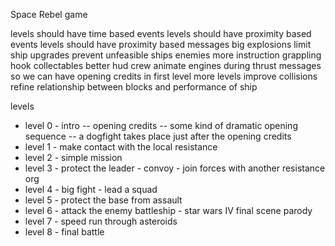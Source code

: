 Space Rebel game

levels should have time based events
levels should have proximity based events
levels should have proximity based messages
big explosions
limit ship upgrades
prevent unfeasible ships
enemies
more instruction
grappling hook
collectables
better hud
crew
animate engines during thrust
messages so we can have opening credits in first level
more levels
improve collisions
refine relationship between blocks and performance of ship

levels
- level 0 - intro
-- opening credits
-- some kind of dramatic opening sequence
-- a dogfight takes place just after the opening credits
- level 1 - make contact with the local resistance
- level 2 - simple mission
- level 3 - protect the leader - convoy - join forces with another resistance org
- level 4 - big fight - lead a squad
- level 5 - protect the base from assault
- level 6 - attack the enemy battleship - star wars IV final scene parody
- level 7 - speed run through asteroids
- level 8 - final battle